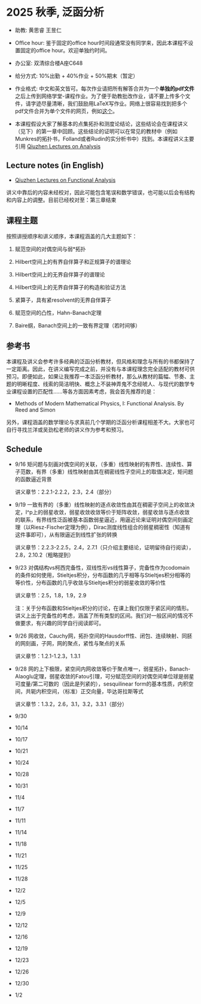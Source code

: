 # 2025 秋季, 泛函分析





- 助教: 黄思睿 王昱仁

- Office hour: 鉴于固定的office hour时间段通常没有同学来，因此本课程不设置固定的office hour。欢迎单独约时间。
  
- 办公室: 双清综合楼A座C648
  
- 给分方式: 10%出勤 + 40%作业 + 50%期末（暂定）
  
- 作业格式: 中文和英文皆可。每次作业请把所有解答合并为一个**单独的pdf文件**之后上传到网络学堂-课程作业。为了便于助教批改作业，请不要上传多个文件，请字迹尽量清晰，我们鼓励用LaTeX写作业。网络上很容易找到把多个pdf文件合并为单个文件的网页，例如[这个](https://www.ilovepdf.com/merge_pdf)。

- 本课程假设大家了解基本的点集拓扑和测度论结论，这些结论会在课程讲义（见下）的第一章中回顾。这些结论的证明可以在常见的教材中（例如Munkres的拓扑书，Folland或者Rudin的实分析书中）找到。本课程讲义主要引用
[Qiuzhen Lectures on Analysis](https://binguimath.github.io/Pages/2023_Analysis.html)



## Lecture notes (in English)


- [Qiuzhen Lectures on Functional Analysis](https://binguimath.github.io/Files/2025_FA.pdf)

讲义中靠后的内容未经校对，因此可能包含笔误和数学错误，也可能以后会有结构和内容上的调整。目前已经校对至：第三章结束







## 课程主题


按照讲授顺序和讲义顺序，本课程涵盖的几大主题如下：

1. 赋范空间的对偶空间与弱*拓扑

2. Hilbert空间上的有界自伴算子和正规算子的谱理论

3. Hilbert空间上的无界自伴算子的谱理论

4. Hilbert空间上的无界自伴算子的构造和验证方法

5. 紧算子，具有紧resolvent的无界自伴算子
   
7. 赋范空间的凸性，Hahn-Banach定理

8. Baire纲，Banach空间上的一致有界定理（若时间够）


## 参考书

本课程及讲义会参考许多经典的泛函分析教材，但风格和理念与所有的书都保持了一定距离。因此，在讲义编写完成之前，并没有与本课程理念完全适配的教材可供预习。即便如此，如果让我推荐一本泛函分析教材，那么从教材的篇幅、节奏、主题的明晰程度、线索的简洁明快、概念上不装神弄鬼不念经唬人、与现代的数学专业课程设置的匹配性……等各方面因素考虑，我会首先推荐的是：

- Methods of Modern Mathematical Physics, I: Functional Analysis.  By Reed and Simon

另外，课程涵盖的数学理论与求真前几个学期的泛函分析课程相差不大。大家也可自行寻找兰洋或吴劲松老师的讲义作为参考和预习。


## Schedule

- 9/16 矩问题与刻画对偶空间的关联，（多重）线性映射的有界性、连续性、算子范数，有界（多重）线性映射由其在稠密线性子空间上的取值决定，矩问题的函数逼近背景

  讲义章节：2.2.1-2.2.2，2.3，2.4（部分）
  
- 9/19 一致有界的（多重）线性映射的逐点收敛性由其在稠密子空间上的收敛决定，l^p上的弱星收敛，弱星收敛收敛等价于矩阵收敛，弱星收敛与逐点收敛的联系，有界线性泛函被基本函数弱星逼近，用逼近论来证明对偶空间刻画定理（以Riesz-Fischer定理为例），Dirac测度线性组合的弱星稠密性（知道有这件事即可），从有限逼近到线性扩张的转换

  讲义章节：2.2.3-2.2.5，2.4，2.7.1（只介绍主要结论，证明留待自行阅读），2.8，2.10.2（粗略提到）

- 9/23 对偶结构vs柯西完备性，双线性形vs线性算子，完备性作为codomain的条件如何使用，Stieltjes积分，分布函数的几乎相等与Stieltjes积分相等的等价性，分布函数的几乎收敛与Stieltjes积分的弱星收敛的等价性

  讲义章节：2.5，1.8，1.9，2.9

  注：关于分布函数和Stieltjes积分的讨论，在课上我们仅限于紧区间的情形。讲义上出于完备性的考虑，涵盖了所有类型的区间。我们对一般区间的情况不做要求，有兴趣的同学自行阅读即可。

- 9/26 网收敛，Cauchy网，拓扑空间的Hausdorff性、闭包、连续映射、同胚的网刻画，子网，网的聚点，紧性与聚点的关系

  讲义章节：1.2.1-1.2.3，1.3.1

- 9/28 网的上下极限，紧空间内网收敛等价于聚点唯一，弱星拓扑，Banach-Alaoglu定理，弱星收敛的Fatou引理，可分赋范空间的对偶空间单位球是弱星可度量/第二可数的（因此是列紧的），sesquilinear form的基本性质，内积空间，共轭内积空间，（标准）正交向量，毕达哥拉斯等式

  讲义章节：1.3.2，2.6，3.1，3.2，3.3.1（部分）

- 9/30

- 10/14

- 10/17

- 10/21

- 10/24

- 10/28

- 10/31

- 11/4

- 11/7

- 11/11

- 11/14

- 11/18

- 11/21

- 11/25

- 11/28

- 12/2

- 12/5

- 12/9

- 12/12

- 12/16

- 12/19

- 12/23

- 12/26

- 12/30

- 1/2
  

